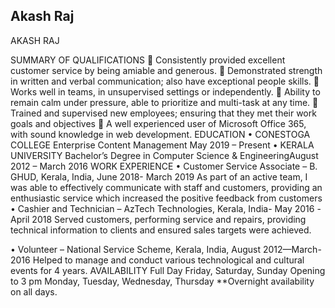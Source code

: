 ## Akash Raj

AKASH RAJ

SUMMARY OF QUALIFICATIONS
 Consistently provided excellent customer service by being amiable and generous.
 Demonstrated strength in written and verbal communication; also have exceptional people skills.
 Works well in teams, in unsupervised settings or independently.
 Ability to remain calm under pressure, able to prioritize and multi-task at any time.
 Trained and supervised new employees; ensuring that they met their work goals and objectives
 A well experienced user of Microsoft Office 365, with sound knowledge in web development.
EDUCATION
• CONESTOGA COLLEGE
 Enterprise Content Management May 2019 – Present
• KERALA UNIVERSITY
 Bachelor’s Degree in Computer Science & EngineeringAugust 2012 – March 2016
WORK EXPERIENCE
• Customer Service Associate – B. GHUD, Kerala, India, June 2018- March 2019
As part of an active team, I was able to effectively communicate with staff and customers,
providing an enthusiastic service which increased the positive feedback from customers
• Cashier and Technician – AzTech Technologies, Kerala, India- May 2016 -April 2018
Served customers, performing service and repairs, providing technical information to clients
and ensured sales targets were achieved.

• Volunteer – National Service Scheme, Kerala, India, August 2012—March-2016
Helped to manage and conduct various technological and cultural events for 4 years.
AVAILABILITY
Full Day Friday, Saturday, Sunday
Opening to 3 pm Monday, Tuesday, Wednesday, Thursday
 **Overnight availability on all days.
